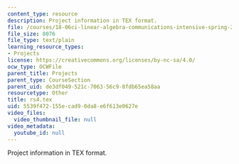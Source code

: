 ```yaml
---
content_type: resource
description: Project information in TEX format.
file: /courses/18-06ci-linear-algebra-communications-intensive-spring-2004/5539f472155ecad90da8e6f613e0627e_rs4.tex
file_size: 8076
file_type: text/plain
learning_resource_types:
- Projects
license: https://creativecommons.org/licenses/by-nc-sa/4.0/
ocw_type: OCWFile
parent_title: Projects
parent_type: CourseSection
parent_uid: de3df049-521c-7063-56c9-8fdb65ea58aa
resourcetype: Other
title: rs4.tex
uid: 5539f472-155e-cad9-0da8-e6f613e0627e
video_files:
  video_thumbnail_file: null
video_metadata:
  youtube_id: null
---
```

Project information in TEX format.